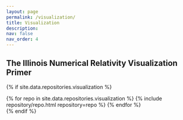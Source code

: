 ```yaml
---
layout: page
permalink: /visualization/
title: Visualization
description: 
nav: false
nav_order: 4
---
```

## The Illinois Numerical Relativity Visualization Primer

{% if site.data.repositories.visualization %}
<div class="repositories d-flex flex-wrap flex-md-row flex-column justify-content-between align-items-center">
  {% for repo in site.data.repositories.visualization %}
    {% include repository/repo.html repository=repo %}
  {% endfor %}
</div>
{% endif %}

<br/>
<!--- ## Movies   --->


